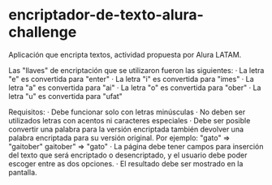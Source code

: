 # encriptador-de-texto-alura-challenge

Aplicación que encripta textos, actividad propuesta por Alura LATAM.

Las "llaves" de encriptación que se utilizaron fueron las siguientes:
  · La letra "e" es convertida para "enter"
  · La letra "i" es convertida para "imes"
  · La letra "a" es convertida para "ai"
  · La letra "o" es convertida para "ober"
  · La letra "u" es convertida para "ufat"

Requisitos:
  · Debe funcionar solo con letras minúsculas
  · No deben ser utilizados letras con acentos ni caracteres especiales
  · Debe ser posible convertir una palabra para la versión encriptada también devolver una palabra encriptada para su versión original.
      Por ejemplo: "gato" => "gaitober" gaitober" => "gato"
  · La página debe tener campos para inserción del texto que será encriptado o desencriptado, y el usuario debe poder escoger entre as dos opciones.
  · El resultado debe ser mostrado en la pantalla.
